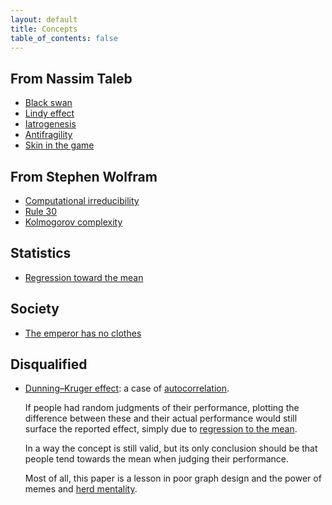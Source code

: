 ```yaml
---
layout: default
title: Concepts
table_of_contents: false
---
```


## From Nassim Taleb

- [Black swan](https://en.wikipedia.org/wiki/Black_swan_theory)
- [Lindy effect](https://en.wikipedia.org/wiki/Lindy_effect)
- [Iatrogenesis](https://en.wikipedia.org/wiki/Iatrogenesis)
- [Antifragility](https://en.wikipedia.org/wiki/Antifragility)
- [Skin in the game](<https://en.wikipedia.org/wiki/Skin_in_the_game_(phrase)>)

## From Stephen Wolfram

- [Computational irreducibility](https://en.wikipedia.org/wiki/Computational_irreducibility)
- [Rule 30](https://en.wikipedia.org/wiki/Rule_30)
- [Kolmogorov complexity](https://en.wikipedia.org/wiki/Kolmogorov_complexity)

## Statistics

- [Regression toward the mean](https://en.wikipedia.org/wiki/Regression_toward_the_mean)

## Society

- [The emperor has no clothes](https://en.wikipedia.org/wiki/The_Emperor%27s_New_Clothes)

## Disqualified

- [Dunning–Kruger effect](https://en.wikipedia.org/wiki/Dunning–Kruger_effect): a case of [autocorrelation](https://economicsfromthetopdown.com/2022/04/08/the-dunning-kruger-effect-is-autocorrelation/).

  If people had random judgments of their performance, plotting the difference between these and their actual performance would still surface the reported effect, simply due to [regression to the mean](https://en.wikipedia.org/wiki/Regression_toward_the_mean).

  In a way the concept is still valid, but its only conclusion should be that people tend towards the mean when judging their performance.

  Most of all, this paper is a lesson in poor graph design and the power of memes and [herd mentality](https://en.wikipedia.org/wiki/Herd_mentality).
